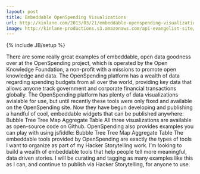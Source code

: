 ```yaml
---
layout: post
title: Embeddable OpenSpending Visualizations
url: http://kinlane.com/2013/03/21/embeddable-openspending-visualizations/
image: http://kinlane-productions.s3.amazonaws.com/api-evangelist-site/blog/openspending-bubble-tree-visualization.png
---
```

{% include JB/setup %}
<p>
     There are some really great examples of embeddable, open data goodness over at the OpenSpending project, which is operated by the Open Knowledge Foundation, a non-profit with a missions to promote open knowledge and data. The OpenSpending platform has a wealth of data regarding spending budgets from all over the world, providing key data that allows anyone track government and corporate financial transactions globally. The OpenSpending platform has plenty of data visualizations avialable for use, but until recently these tools were only fixed and available on the OpenSpending site. Now they have begun developing and publishing a handful of cool, embeddable widgets that can be published anywhere: Bubble Tree Tree Map Aggregate Table All three visualizations are available as open-source code on Github. OpenSpending also provides examples you can play with using jsfiddle: Bubble Tree Tree Map Aggregate Table The embeddable tools provided by OpenSpending are exactly the types of tools I want to organize as part of my Hacker Storytelling work. I’m looking to build a wealth of embeddable tools that help people tell more meaningful, data driven stories. I will be curating and tagging as many examples like this as I can, and continue to publish via Hacker Storytelling, for anyone to use.
</p>